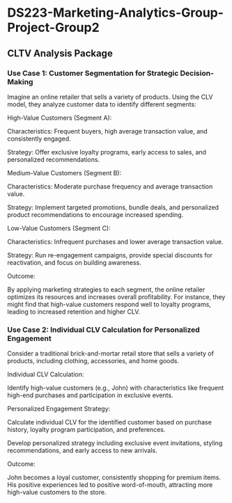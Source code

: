 # DS223-Marketing-Analytics-Group-Project-Group2

## CLTV Analysis Package

### Use Case 1: Customer Segmentation for Strategic Decision-Making

Imagine an online retailer that sells a variety of products. Using the CLV model, they analyze customer data to identify different segments:

High-Value Customers (Segment A):


Characteristics: Frequent buyers, high average transaction value, and consistently engaged.

Strategy: Offer exclusive loyalty programs, early access to sales, and personalized recommendations.

Medium-Value Customers (Segment B):


Characteristics: Moderate purchase frequency and average transaction value.

Strategy: Implement targeted promotions, bundle deals, and personalized product recommendations to encourage increased spending.

Low-Value Customers (Segment C):


Characteristics: Infrequent purchases and lower average transaction value.

Strategy: Run re-engagement campaigns, provide special discounts for reactivation, and focus on building awareness.

Outcome:


By applying marketing strategies to each segment, the online retailer optimizes its resources and increases overall profitability. For instance, they might find that high-value customers respond well to loyalty programs, leading to increased retention and higher CLV.

### Use Case 2: Individual CLV Calculation for Personalized Engagement

Consider a traditional brick-and-mortar retail store that sells a variety of products, including clothing, accessories, and home goods. 

Individual CLV Calculation:


Identify high-value customers (e.g., John) with characteristics like frequent high-end purchases and participation in exclusive events.

Personalized Engagement Strategy:


Calculate individual CLV for the identified customer based on purchase history, loyalty program participation, and preferences.

Develop personalized strategy including exclusive event invitations, styling recommendations, and early access to new arrivals.

Outcome:


John becomes a loyal customer, consistently shopping for premium items. His positive experiences led to positive word-of-mouth, attracting more high-value customers to the store.




